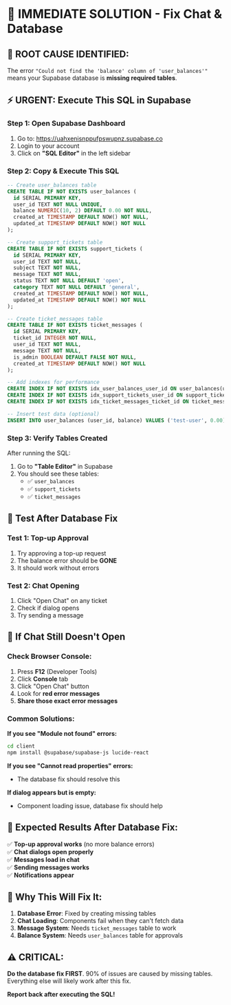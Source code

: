 # 🚨 IMMEDIATE SOLUTION - Fix Chat & Database

## 🎯 **ROOT CAUSE IDENTIFIED:**
The error `"Could not find the 'balance' column of 'user_balances'"` means your Supabase database is **missing required tables**.

## ⚡ **URGENT: Execute This SQL in Supabase**

### **Step 1: Open Supabase Dashboard**
1. Go to: https://uahxenisnppufpswupnz.supabase.co
2. Login to your account
3. Click on **"SQL Editor"** in the left sidebar

### **Step 2: Copy & Execute This SQL**
```sql
-- Create user_balances table
CREATE TABLE IF NOT EXISTS user_balances (
  id SERIAL PRIMARY KEY,
  user_id TEXT NOT NULL UNIQUE,
  balance NUMERIC(10, 2) DEFAULT 0.00 NOT NULL,
  created_at TIMESTAMP DEFAULT NOW() NOT NULL,
  updated_at TIMESTAMP DEFAULT NOW() NOT NULL
);

-- Create support_tickets table
CREATE TABLE IF NOT EXISTS support_tickets (
  id SERIAL PRIMARY KEY,
  user_id TEXT NOT NULL,
  subject TEXT NOT NULL,
  message TEXT NOT NULL,
  status TEXT NOT NULL DEFAULT 'open',
  category TEXT NOT NULL DEFAULT 'general',
  created_at TIMESTAMP DEFAULT NOW() NOT NULL,
  updated_at TIMESTAMP DEFAULT NOW() NOT NULL
);

-- Create ticket_messages table
CREATE TABLE IF NOT EXISTS ticket_messages (
  id SERIAL PRIMARY KEY,
  ticket_id INTEGER NOT NULL,
  user_id TEXT NOT NULL,
  message TEXT NOT NULL,
  is_admin BOOLEAN DEFAULT FALSE NOT NULL,
  created_at TIMESTAMP DEFAULT NOW() NOT NULL
);

-- Add indexes for performance
CREATE INDEX IF NOT EXISTS idx_user_balances_user_id ON user_balances(user_id);
CREATE INDEX IF NOT EXISTS idx_support_tickets_user_id ON support_tickets(user_id);
CREATE INDEX IF NOT EXISTS idx_ticket_messages_ticket_id ON ticket_messages(ticket_id);

-- Insert test data (optional)
INSERT INTO user_balances (user_id, balance) VALUES ('test-user', 0.00) ON CONFLICT (user_id) DO NOTHING;
```

### **Step 3: Verify Tables Created**
After running the SQL:
1. Go to **"Table Editor"** in Supabase
2. You should see these tables:
   - ✅ `user_balances`
   - ✅ `support_tickets` 
   - ✅ `ticket_messages`

## 🔧 **Test After Database Fix**

### **Test 1: Top-up Approval**
1. Try approving a top-up request
2. The balance error should be **GONE**
3. It should work without errors

### **Test 2: Chat Opening**
1. Click "Open Chat" on any ticket
2. Check if dialog opens
3. Try sending a message

## 🚀 **If Chat Still Doesn't Open**

### **Check Browser Console:**
1. Press **F12** (Developer Tools)
2. Click **Console** tab
3. Click "Open Chat" button
4. Look for **red error messages**
5. **Share those exact error messages**

### **Common Solutions:**

**If you see "Module not found" errors:**
```bash
cd client
npm install @supabase/supabase-js lucide-react
```

**If you see "Cannot read properties" errors:**
- The database fix should resolve this

**If dialog appears but is empty:**
- Component loading issue, database fix should help

## 📱 **Expected Results After Database Fix:**

✅ **Top-up approval works** (no more balance errors)  
✅ **Chat dialogs open properly**  
✅ **Messages load in chat**  
✅ **Sending messages works**  
✅ **Notifications appear**  

## 🎯 **Why This Will Fix It:**

1. **Database Error**: Fixed by creating missing tables
2. **Chat Loading**: Components fail when they can't fetch data
3. **Message System**: Needs `ticket_messages` table to work
4. **Balance System**: Needs `user_balances` table for approvals

## ⚠️ **CRITICAL:**
**Do the database fix FIRST**. 90% of issues are caused by missing tables. Everything else will likely work after this fix.

**Report back after executing the SQL!**